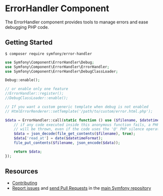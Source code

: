 # ErrorHandler Component

The ErrorHandler component provides tools to manage errors and ease debugging PHP code.

## Getting Started

```
$ composer require symfony/error-handler
```

```php
use Symfony\Component\ErrorHandler\Debug;
use Symfony\Component\ErrorHandler\ErrorHandler;
use Symfony\Component\ErrorHandler\DebugClassLoader;

Debug::enable();

// or enable only one feature
//ErrorHandler::register();
//DebugClassLoader::enable();

// If you want a custom generic template when debug is not enabled
// HtmlErrorRenderer::setTemplate('/path/to/custom/error.html.php');

$data = ErrorHandler::call(static function () use ($filename, $datetimeFormat) {
    // if any code executed inside this anonymous function fails, a PHP exception
    // will be thrown, even if the code uses the '@' PHP silence operator
    $data = json_decode(file_get_contents($filename), true);
    $data['read_at'] = date($datetimeFormat);
    file_put_contents($filename, json_encode($data));

    return $data;
});
```

## Resources

- [Contributing](https://symfony.com/doc/current/contributing/index.html)
- [Report issues](https://github.com/symfony/symfony/issues) and [send Pull Requests](https://github.com/symfony/symfony/pulls) in the [main Symfony repository](https://github.com/symfony/symfony)
